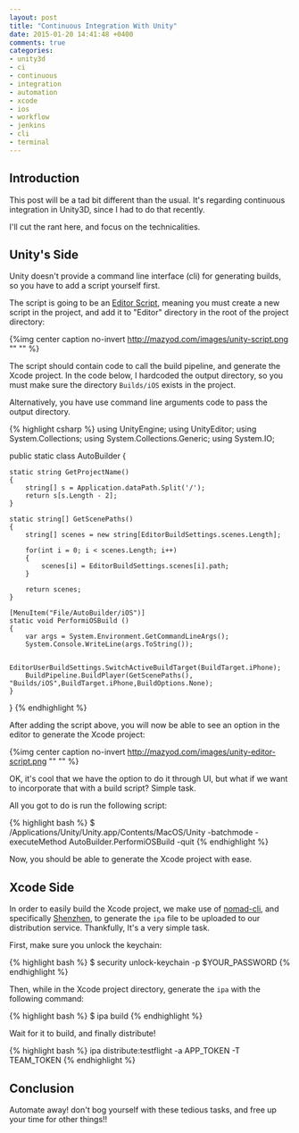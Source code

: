 ```yaml
---
layout: post
title: "Continuous Integration With Unity"
date: 2015-01-20 14:41:48 +0400
comments: true
categories: 
- unity3d
- ci
- continuous
- integration
- automation
- xcode
- ios
- workflow
- jenkins
- cli
- terminal
---
```


## Introduction

This post will be a tad bit different than the usual. It's regarding continuous integration in Unity3D, since I had to do that recently.

I'll cut the rant here, and focus on the technicalities.

## Unity's Side

Unity doesn't provide a command line interface (cli) for generating builds, so you have to add a script yourself first.

The script is going to be an [Editor Script](http://docs.unity3d.com/Manual/ExtendingTheEditor.html), meaning you must create a new script in the project, and add it to "Editor" directory in the root of the project directory:

{%img center caption no-invert http://mazyod.com/images/unity-script.png "" "" %}

The script should contain code to call the build pipeline, and generate the Xcode project. In the code below, I hardcoded the output directory, so you must make sure the directory `Builds/iOS` exists in the project.

Alternatively, you have use command line arguments code to pass the output directory.

{% highlight csharp %}
using UnityEngine;
using UnityEditor;
using System.Collections;
using System.Collections.Generic;
using System.IO;

public static class AutoBuilder {

    static string GetProjectName()
    {
        string[] s = Application.dataPath.Split('/');
        return s[s.Length - 2];
    }
    
    static string[] GetScenePaths()
    {
        string[] scenes = new string[EditorBuildSettings.scenes.Length];
        
        for(int i = 0; i < scenes.Length; i++)
        {
            scenes[i] = EditorBuildSettings.scenes[i].path;
        }
        
        return scenes;
    }

    [MenuItem("File/AutoBuilder/iOS")]
    static void PerformiOSBuild ()
    {
        var args = System.Environment.GetCommandLineArgs();
        System.Console.WriteLine(args.ToString());

        EditorUserBuildSettings.SwitchActiveBuildTarget(BuildTarget.iPhone);
        BuildPipeline.BuildPlayer(GetScenePaths(), "Builds/iOS",BuildTarget.iPhone,BuildOptions.None);
    }

}
{% endhighlight %}

After adding the script above, you will now be able to see an option in the editor to generate the Xcode project:

{%img center caption no-invert http://mazyod.com/images/unity-editor-script.png "" "" %}

OK, it's cool that we have the option to do it through UI, but what if we want to incorporate that with a build script? Simple task.

All you got to do is run the following script:

{% highlight bash %}
$ /Applications/Unity/Unity.app/Contents/MacOS/Unity -batchmode -executeMethod AutoBuilder.PerformiOSBuild -quit
{% endhighlight %}

Now, you should be able to generate the Xcode project with ease.

## Xcode Side

In order to easily build the Xcode project, we make use of [nomad-cli](http://nomad-cli.com/), and specifically [Shenzhen](https://github.com/nomad/Shenzhen), to generate the `ipa` file to be uploaded to our distribution service. Thankfully, It's a very simple task.

First, make sure you unlock the keychain:

{% highlight bash %}
$ security unlock-keychain -p $YOUR_PASSWORD
{% endhighlight %}

Then, while in the Xcode project directory, generate the `ipa` with the following command:

{% highlight bash %}
$ ipa build
{% endhighlight %}

Wait for it to build, and finally distribute!

{% highlight bash %}
ipa distribute:testflight -a APP_TOKEN -T TEAM_TOKEN
{% endhighlight %}

## Conclusion

Automate away! don't bog yourself with these tedious tasks, and free up your time for other things!!

